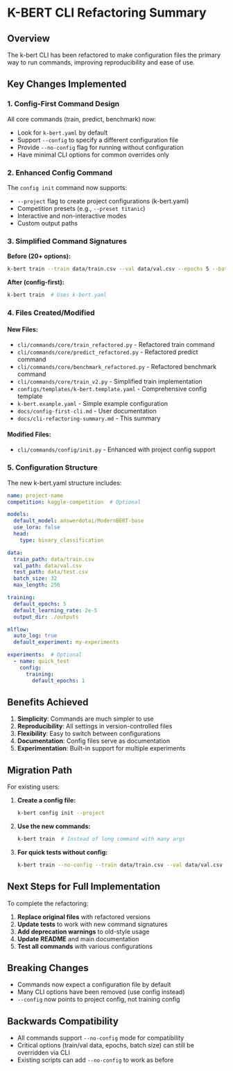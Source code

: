 # K-BERT CLI Refactoring Summary

## Overview

The k-bert CLI has been refactored to make configuration files the primary way to run commands, improving reproducibility and ease of use.

## Key Changes Implemented

### 1. Config-First Command Design

All core commands (train, predict, benchmark) now:
- Look for `k-bert.yaml` by default
- Support `--config` to specify a different configuration file
- Provide `--no-config` flag for running without configuration
- Have minimal CLI options for common overrides only

### 2. Enhanced Config Command

The `config init` command now supports:
- `--project` flag to create project configurations (k-bert.yaml)
- Competition presets (e.g., `--preset titanic`)
- Interactive and non-interactive modes
- Custom output paths

### 3. Simplified Command Signatures

**Before (20+ options):**
```bash
k-bert train --train data/train.csv --val data/val.csv --epochs 5 --batch-size 32 --lr 2e-5 --model answerdotai/ModernBERT-base --output outputs --warmup-ratio 0.1 --early-stopping 3 --save-best-only --mixed-precision --grad-clip 1.0 --seed 42 --max-length 256 --workers 4 --prefetch 4
```

**After (config-first):**
```bash
k-bert train  # Uses k-bert.yaml
```

### 4. Files Created/Modified

#### New Files:
- `cli/commands/core/train_refactored.py` - Refactored train command
- `cli/commands/core/predict_refactored.py` - Refactored predict command  
- `cli/commands/core/benchmark_refactored.py` - Refactored benchmark command
- `cli/commands/core/train_v2.py` - Simplified train implementation
- `configs/templates/k-bert.template.yaml` - Comprehensive config template
- `k-bert.example.yaml` - Simple example configuration
- `docs/config-first-cli.md` - User documentation
- `docs/cli-refactoring-summary.md` - This summary

#### Modified Files:
- `cli/commands/config/init.py` - Enhanced with project config support

### 5. Configuration Structure

The new k-bert.yaml structure includes:
```yaml
name: project-name
competition: kaggle-competition  # Optional

models:
  default_model: answerdotai/ModernBERT-base
  use_lora: false
  head:
    type: binary_classification

data:
  train_path: data/train.csv
  val_path: data/val.csv
  test_path: data/test.csv
  batch_size: 32
  max_length: 256

training:
  default_epochs: 5
  default_learning_rate: 2e-5
  output_dir: ./outputs

mlflow:
  auto_log: true
  default_experiment: my-experiments

experiments:  # Optional
  - name: quick_test
    config:
      training:
        default_epochs: 1
```

## Benefits Achieved

1. **Simplicity**: Commands are much simpler to use
2. **Reproducibility**: All settings in version-controlled files
3. **Flexibility**: Easy to switch between configurations
4. **Documentation**: Config files serve as documentation
5. **Experimentation**: Built-in support for multiple experiments

## Migration Path

For existing users:

1. **Create a config file:**
   ```bash
   k-bert config init --project
   ```

2. **Use the new commands:**
   ```bash
   k-bert train  # Instead of long command with many args
   ```

3. **For quick tests without config:**
   ```bash
   k-bert train --no-config --train data/train.csv --val data/val.csv
   ```

## Next Steps for Full Implementation

To complete the refactoring:

1. **Replace original files** with refactored versions
2. **Update tests** to work with new command signatures
3. **Add deprecation warnings** to old-style usage
4. **Update README** and main documentation
5. **Test all commands** with various configurations

## Breaking Changes

- Commands now expect a configuration file by default
- Many CLI options have been removed (use config instead)
- `--config` now points to project config, not training config

## Backwards Compatibility

- All commands support `--no-config` mode for compatibility
- Critical options (train/val data, epochs, batch size) can still be overridden via CLI
- Existing scripts can add `--no-config` to work as before